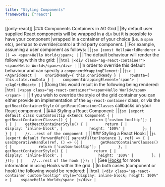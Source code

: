 ```yaml
---
title: "Styling Components"
frameworks: ["react"]
---
```


[[only-react]]
|### Components Containers in AG Grid
|
|By default user supplied React components will be wrapped in a `div` but it is possible to have your component
|wrapped in a container of your choice (i.e. a `span` etc), perhaps to override/control a third party component.
|
|For example, assuming a user component as follows:
|
|```jsx
|const HelloWorldRenderer = () => <span>Hello World</span>;
|```
|
|The default behaviour will render the following within the grid:
|
|```html
|<div class="ag-react-container"><span>Hello World</span></div>
|```
|
|In order to override this default behaviour and can specify a `componentWrappingElement`:
|
|```jsx
|<AgGridReact
|    onGridReady={ this.onGridReady }
|    rowData={ this.state.rowData }
|    componentWrappingElement='span'>
|</AgGridReact>
|```
|
|Doing this would result in the following being rendered:
|```html
|<span class="ag-react-container"><span>Hello World</span></span>
|```
|
|If you wish to override the style of the grid container you can either provide an implementation of the `ag-react-container` class, or via the `getReactContainerStyle` or `getReactContainerClasses` callbacks on your React component.
|
|### Styling a React Component:
|
|```jsx
|export default class CustomTooltip extends Component {
|    getReactContainerClasses() {
|        return ['custom-tooltip'];
|    }
|
|    getReactContainerStyle() {
|        return {
|            display: 'inline-block',
|            height: '100%'
|        };
|    }
|
|    //...rest of the component
|```
|
|### Styling a React Hook:
|
|```js
|export default forwardRef(({ parentFilterInstance }, ref) => {
|    useImperativeHandle(ref, () => ({
|        getReactContainerClasses() {
|            return ['custom-tooltip'];
|        },
|        getReactContainerStyle() {
|            return {
|                display: 'inline-block',
|                height: '100%'
|        };
|    }));
|
|    //...rest of the hook
|});
|```
|
|See [Hooks](/react-hooks/) for more information in using Hooks within the grid.
|
|In both cases (component or hook) the following would be rendered:
|
|```html
|<div class="ag-react-container custom-tooltip" style="display: inline-block; height: 100%" >
|    <span>Hello World</span>
|</div>
|```

